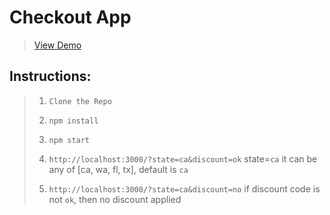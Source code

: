 # Checkout App

> [View Demo](https://hykecheckout.web.app)

## Instructions:

> 1. `Clone the Repo`
> 
> 2. `npm install`
> 
> 3. `npm start`
>
> 4. `http://localhost:3000/?state=ca&discount=ok`  state=`ca` it can be any of [ca, wa, fl, tx], default is `ca`
> 
> 5. `http://localhost:3000/?state=ca&discount=no` if discount code is not `ok`, then no discount applied

